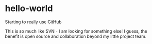 # hello-world
Starting to really use GitHub

This is so much like SVN - I am looking for something else!
I guess, the benefit is open source and collaboration beyond my little project team.

